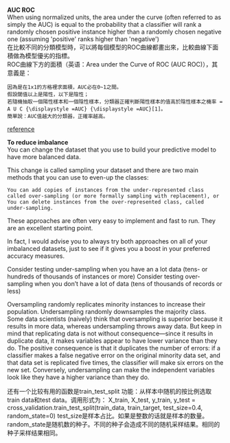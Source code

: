 **AUC ROC**  
When using normalized units, the area under the curve (often referred to as simply the AUC) is equal to the probability that a classifier will rank a randomly chosen positive instance higher than a randomly chosen negative one (assuming 'positive' ranks higher than 'negative')  
在比較不同的分類模型時，可以將每個模型的ROC曲線都畫出來，比較曲線下面積做為模型優劣的指標。  
ROC曲線下方的面積（英语：Area under the Curve of ROC (AUC ROC)），其意義是：

    因為是在1x1的方格裡求面積，AUC必在0~1之間。
    假設閾值以上是陽性，以下是陰性；
    若隨機抽取一個陽性樣本和一個陰性樣本，分類器正確判斷陽性樣本的值高於陰性樣本之機率 = A U C {\displaystyle =AUC} {\displaystyle =AUC}[1]。
    簡單說：AUC值越大的分類器，正確率越高。
[reference](https://zh.wikipedia.org/wiki/ROC%E6%9B%B2%E7%BA%BF)  


**To reduce imbalance**  
You can change the dataset that you use to build your predictive model to have more balanced data.

This change is called sampling your dataset and there are two main methods that you can use to even-up the classes:

    You can add copies of instances from the under-represented class called over-sampling (or more formally sampling with replacement), or
    You can delete instances from the over-represented class, called under-sampling.

These approaches are often very easy to implement and fast to run. They are an excellent starting point.

In fact, I would advise you to always try both approaches on all of your imbalanced datasets, just to see if it gives you a boost in your preferred accuracy measures.  

Consider testing under-sampling when you have an a lot data (tens- or hundreds of thousands of instances or more)
Consider testing over-sampling when you don’t have a lot of data (tens of thousands of records or less)  

Oversampling randomly replicates minority instances to increase their population. Undersampling randomly downsamples the majority class. Some data scientists (naively) think that oversampling is superior because it results in more data, whereas undersampling throws away data. But keep in mind that replicating data is not without consequence—since it results in duplicate data, it makes variables appear to have lower variance than they do. The positive consequence is that it duplicates the number of errors: if a classifier makes a false negative error on the original minority data set, and that data set is replicated five times, the classifier will make six errors on the new set. Conversely, undersampling can make the independent variables look like they have a higher variance than they do.  


还有一个比较有用的函数是train_test_split
功能：从样本中随机的按比例选取train data和test data。调用形式为：
X_train, X_test, y_train, y_test = cross_validation.train_test_split(train_data, train_target, test_size=0.4, random_state=0)
test_size是样本占比。如果是整数的话就是样本的数量。random_state是随机数的种子。不同的种子会造成不同的随机采样结果。相同的种子采样结果相同。  
